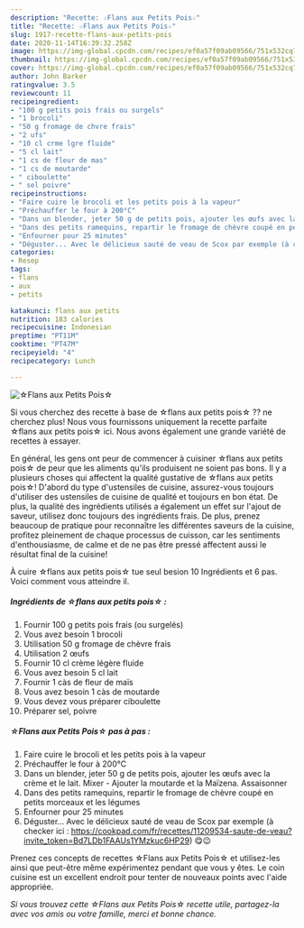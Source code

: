 ```yaml
---
description: "Recette: ☆Flans aux Petits Pois☆"
title: "Recette: ☆Flans aux Petits Pois☆"
slug: 1917-recette-flans-aux-petits-pois
date: 2020-11-14T16:39:32.258Z
image: https://img-global.cpcdn.com/recipes/ef0a57f09ab09566/751x532cq70/☆flans-aux-petits-pois☆-photo-principale-de-la-recette.jpg
thumbnail: https://img-global.cpcdn.com/recipes/ef0a57f09ab09566/751x532cq70/☆flans-aux-petits-pois☆-photo-principale-de-la-recette.jpg
cover: https://img-global.cpcdn.com/recipes/ef0a57f09ab09566/751x532cq70/☆flans-aux-petits-pois☆-photo-principale-de-la-recette.jpg
author: John Barker
ratingvalue: 3.5
reviewcount: 11
recipeingredient:
- "100 g petits pois frais ou surgels"
- "1 brocoli"
- "50 g fromage de chvre frais"
- "2 ufs"
- "10 cl crme lgre fluide"
- "5 cl lait"
- "1 cs de fleur de mas"
- "1 cs de moutarde"
- " ciboulette"
- " sel poivre"
recipeinstructions:
- "Faire cuire le brocoli et les petits pois à la vapeur"
- "Préchauffer le four à 200°C"
- "Dans un blender, jeter 50 g de petits pois, ajouter les œufs avec la crème et le lait. Mixer Ajouter la moutarde et la Maïzena. Assaisonner"
- "Dans des petits ramequins, repartir le fromage de chèvre coupé en petits morceaux et les légumes"
- "Enfourner pour 25 minutes"
- "Déguster... Avec le délicieux sauté de veau de Scox par exemple (à checker ici : https://cookpad.com/fr/recettes/11209534-saute-de-veau?invite_token=Bd7LDb1FAAUs1YMzkuc6HP29) 😋😉"
categories:
- Resep
tags:
- flans
- aux
- petits

katakunci: flans aux petits 
nutrition: 183 calories
recipecuisine: Indonesian
preptime: "PT11M"
cooktime: "PT47M"
recipeyield: "4"
recipecategory: Lunch

---
```



![☆Flans aux Petits Pois☆](https://img-global.cpcdn.com/recipes/ef0a57f09ab09566/751x532cq70/☆flans-aux-petits-pois☆-photo-principale-de-la-recette.jpg)

Si vous cherchez des recette à base de ☆flans aux petits pois☆ ?? ne cherchez plus! Nous vous fournissons uniquement la recette parfaite ☆flans aux petits pois☆ ici. Nous avons également une grande variété de recettes à essayer.

En général, les gens ont peur de commencer à cuisiner ☆flans aux petits pois☆ de peur que les aliments qu'ils produisent ne soient pas bons. Il y a plusieurs choses qui affectent la qualité gustative de ☆flans aux petits pois☆! D'abord du type d'ustensiles de cuisine, assurez-vous toujours d'utiliser des ustensiles de cuisine de qualité et toujours en bon état. De plus, la qualité des ingrédients utilisés a également un effet sur l'ajout de saveur, utilisez donc toujours des ingrédients frais. De plus, prenez beaucoup de pratique pour reconnaître les différentes saveurs de la cuisine, profitez pleinement de chaque processus de cuisson, car les sentiments d'enthousiasme, de calme et de ne pas être pressé affectent aussi le résultat final de la cuisine!

<!--inarticleads1-->

À cuire ☆flans aux petits pois☆ tue seul besion 10 Ingrédients et 6 pas. Voici comment vous atteindre il.

##### Ingrédients de ☆flans aux petits pois☆ :

1. Fournir 100 g petits pois frais (ou surgelés)
1. Vous avez besoin 1 brocoli
1. Utilisation 50 g fromage de chèvre frais
1. Utilisation 2 œufs
1. Fournir 10 cl crème légère fluide
1. Vous avez besoin 5 cl lait
1. Fournir 1 càs de fleur de maïs
1. Vous avez besoin 1 càs de moutarde
1. Vous devez vous préparer  ciboulette
1. Préparer  sel, poivre




<!--inarticleads2-->

##### ☆Flans aux Petits Pois☆ pas à pas :

1. Faire cuire le brocoli et les petits pois à la vapeur
1. Préchauffer le four à 200°C
1. Dans un blender, jeter 50 g de petits pois, ajouter les œufs avec la crème et le lait. Mixer - Ajouter la moutarde et la Maïzena. Assaisonner
1. Dans des petits ramequins, repartir le fromage de chèvre coupé en petits morceaux et les légumes
1. Enfourner pour 25 minutes
1. Déguster... Avec le délicieux sauté de veau de Scox par exemple (à checker ici : https://cookpad.com/fr/recettes/11209534-saute-de-veau?invite_token=Bd7LDb1FAAUs1YMzkuc6HP29) 😋😉




<!--inarticleads1-->

<p>
Prenez ces concepts de recettes ☆Flans aux Petits Pois☆ et utilisez-les ainsi que peut-être même expérimentez pendant que vous y êtes. Le coin cuisine est un excellent endroit pour tenter de nouveaux points avec l'aide appropriée.
</p>

<p>
<i>Si vous trouvez cette ☆Flans aux Petits Pois☆ recette utile, partagez-la avec vos amis ou votre famille, merci et bonne chance.</i>
</p>
